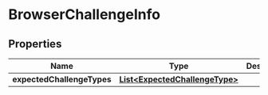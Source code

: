 # BrowserChallengeInfo

## Properties
Name | Type | Description | Notes
------------ | ------------- | ------------- | -------------
**expectedChallengeTypes** | [**List&lt;ExpectedChallengeType&gt;**](ExpectedChallengeType.md) |  |  [optional]
